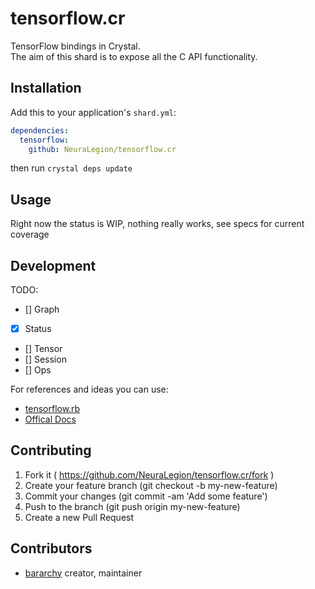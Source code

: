 # tensorflow.cr

TensorFlow bindings in Crystal.  
The aim of this shard is to expose all the C API functionality.  

## Installation


Add this to your application's `shard.yml`:

```yaml
dependencies:
  tensorflow:
    github: NeuraLegion/tensorflow.cr
```

then run `crystal deps update`

## Usage

Right now the status is WIP, nothing really works, see specs for current coverage

## Development

TODO:  
- [] Graph  
- [x] Status  
- [] Tensor  
- [] Session  
- [] Ops  

For references and ideas you can use:  
- [tensorflow.rb](https://github.com/somaticio/tensorflow.rb)  
- [Offical Docs](https://www.tensorflow.org/extend/language_bindings)  

## Contributing

1. Fork it ( https://github.com/NeuraLegion/tensorflow.cr/fork )
2. Create your feature branch (git checkout -b my-new-feature)
3. Commit your changes (git commit -am 'Add some feature')
4. Push to the branch (git push origin my-new-feature)
5. Create a new Pull Request

## Contributors

- [bararchy](https://github.com/bararchy) creator, maintainer
